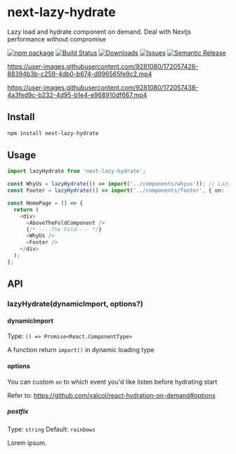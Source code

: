# next-lazy-hydrate

Lazy load and hydrate component on demand. Deal with Nextjs performance without compromise

[![npm package][npm-img]][npm-url]
[![Build Status][build-img]][build-url]
[![Downloads][downloads-img]][downloads-url]
[![Issues][issues-img]][issues-url]
[![Semantic Release][semantic-release-img]][semantic-release-url]



https://user-images.githubusercontent.com/9281080/172057426-88394b3b-c259-4db0-b674-d996565fe9c2.mp4



https://user-images.githubusercontent.com/9281080/172057438-4a3fed9c-b232-4d95-b1e4-e968910df667.mp4



## Install

```bash
npm install next-lazy-hydrate
```

## Usage

```ts
import lazyHydrate from 'next-lazy-hydrate';

const WhyUs = lazyHydrate(() => import('../components/whyus')); // Lazy hydrate when scroll into view
const Footer = lazyHydrate(() => import('../components/footer', { on: ['hover'] })); // Lazy hydrate when users hover into the view

const HomePage = () => {
  return (
    <div>
      <AboveTheFoldComponent />
      {/* ----The Fold---- */}
      <WhyUs />
      <Footer />
    </div>
  );
};
```

## API

### lazyHydrate(dynamicImport, options?)

#### dynamicImport

Type: `() => Promise<React.ComponentType>`

A function return `import()` in dynamic loading type

#### options

You can custom `on` to which event you'd like listen before hydrating start

Refer to: https://github.com/valcol/react-hydration-on-demand#options

##### postfix

Type: `string`
Default: `rainbows`

Lorem ipsum.

[build-img]: https://github.com/thanhlmm/next-lazy-hydrate/actions/workflows/release.yml/badge.svg
[build-url]: https://github.com/thanhlmm/next-lazy-hydrate/actions/workflows/release.yml
[downloads-img]: https://img.shields.io/npm/dt/next-lazy-hydrate
[downloads-url]: https://www.npmtrends.com/next-lazy-hydrate
[npm-img]: https://img.shields.io/npm/v/next-lazy-hydrate
[npm-url]: https://www.npmjs.com/package/next-lazy-hydrate
[issues-img]: https://img.shields.io/github/issues/thanhlmm/next-lazy-hydrate
[issues-url]: https://github.com/thanhlmm/next-lazy-hydrate/issues
[codecov-img]: https://codecov.io/gh/thanhlmm/next-lazy-hydrate/branch/main/graph/badge.svg
[codecov-url]: https://codecov.io/gh/thanhlmm/next-lazy-hydrate
[semantic-release-img]: https://img.shields.io/badge/%20%20%F0%9F%93%A6%F0%9F%9A%80-semantic--release-e10079.svg
[semantic-release-url]: https://github.com/semantic-release/semantic-release
[commitizen-img]: https://img.shields.io/badge/commitizen-friendly-brightgreen.svg
[commitizen-url]: http://commitizen.github.io/cz-cli/
